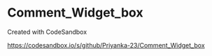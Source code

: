 # Comment_Widget_box
Created with CodeSandbox

https://codesandbox.io/s/github/Priyanka-23/Comment_Widget_box
